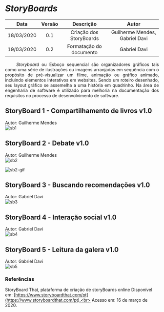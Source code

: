 # _StoryBoards_

|    Data    | Versão |        Descrição        |             Autor              |
| :--------: | :----: | :---------------------: | :----------------------------: |
| 18/03/2020 |  0.1   | Criação dos StoryBoards | Guilherme Mendes, Gabriel Davi |
| 19/03/2020 |  0.2   | Formatação do documento |          Gabriel Davi          |

<p align="justify"> &emsp;&emsp; <i>Storyboard</i> ou Esboço sequencial são organizadores gráficos tais como uma série de ilustrações ou imagens arranjadas em sequência com o propósito de pré-visualizar um filme, animação ou gráfico animado, incluindo elementos interativos em websites. Sendo um roteiro desenhado, seu layout gráfico se assemelha a uma história em quadrinho.
Na área de engenharia de software é utilizado para melhoria na documentação dos requisitos no processo de desenvolvimento de software.</p>

## StoryBoard 1 - Compartilhamento de livros v1.0

Autor: Guilherme Mendes <br>
![sb1](https://user-images.githubusercontent.com/37874689/76809923-27aea380-67cb-11ea-8ed4-13cb877e325f.png)

## StoryBoard 2 - Debate v1.0

Autor: Guilherme Mendes <br>
![sb2](https://user-images.githubusercontent.com/37874689/76866829-71d36b80-6843-11ea-9c6a-11223935ed40.png)

![sb2-gif](https://user-images.githubusercontent.com/37874689/76866902-8b74b300-6843-11ea-87ad-0e89036348bc.gif)

## StoryBoard 3 - Buscando recomendações v1.0

Autor: Gabriel Davi <br>
![sb3](https://user-images.githubusercontent.com/37307099/76885179-98060500-685d-11ea-9e6b-ae9aeaed50a1.png)

## StoryBoard 4 - Interação social v1.0

Autor: Gabriel Davi <br>
![sb4](https://user-images.githubusercontent.com/37307099/76885220-a81de480-685d-11ea-9fda-36f7f2276adb.png)

## StoryBoard 5 - Leitura da galera v1.0

Autor: Gabriel Davi <br>
![sb5](https://user-images.githubusercontent.com/37307099/76889402-4ad96180-6864-11ea-96b8-a7ce0e90e671.png)

### Referências

StoryBoard That, plataforma de criação de storyBoards online
Disponível em: [https://www.storyboardthat.com/pt](https://www.storyboardthat.com/pt).<br>
Acesso em: 16 de março de 2020.
